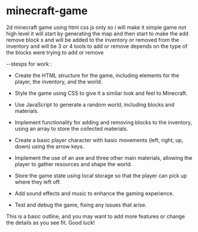 # minecraft-game
2d minecraft game using html css js only 
so i will make it simple game not high level 
it will start by generating the map 
and then start to make the add remove block s
and will be added to the inventory or removed from the inventory
and will be 3 or 4 tools to add or remove depends on the type of the blocks were trying to add or remove


--stesps for work : 


  - Create the HTML structure for the game, including elements for the player, the inventory, and the world.

  - Style the game using CSS to give it a similar look and feel to Minecraft.

  - Use JavaScript to generate a random world, including blocks and materials.

  - Implement functionality for adding and removing blocks to the inventory, using an array to store the collected materials.

  - Create a basic player character with basic movements (left, right, up, down) using the arrow keys.

  - Implement the use of an axe and three other main materials, allowing the player to gather resources and shape the world.

  -  Store the game state using local storage so that the player can pick up where they left off.

  - Add sound effects and music to enhance the gaming experience.

  - Test and debug the game, fixing any issues that arise.




This is a basic outline, and you may want to add more features or change the details as you see fit. Good luck!

